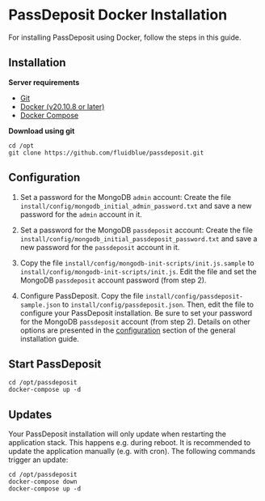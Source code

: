 # PassDeposit Docker Installation

For installing PassDeposit using Docker, follow the steps in this guide.


## Installation

**Server requirements**

* [Git](https://git-scm.com/)
* [Docker (v20.10.8 or later)](https://docs.docker.com/engine/install/)
* [Docker Compose](https://docs.docker.com/compose/install/)

**Download using git**

	cd /opt
	git clone https://github.com/fluidblue/passdeposit.git


## Configuration

1. Set a password for the MongoDB `admin` account:
Create the file `install/config/mongodb_initial_admin_password.txt` and save a new password for the `admin` account in it.

2. Set a password for the MongoDB `passdeposit` account:
Create the file `install/config/mongodb_initial_passdeposit_password.txt` and save a new password for the `passdeposit` account in it.

3. Copy the file `install/config/mongodb-init-scripts/init.js.sample` to `install/config/mongodb-init-scripts/init.js`.
Edit the file and set the MongoDB `passdeposit` account password (from step 2).

4. Configure PassDeposit.
Copy the file `install/config/passdeposit-sample.json` to `install/config/passdeposit.json`.
Then, edit the file to configure your PassDeposit installation.
Be sure to set your password for the MongoDB `passdeposit` account (from step 2).
Details on other options are presented in the [configuration](Install.md#configuration) section of the general installation guide.


## Start PassDeposit

	cd /opt/passdeposit
	docker-compose up -d


## Updates

Your PassDeposit installation will only update when restarting the application stack. This happens e.g. during reboot.
It is recommended to update the application manually (e.g. with cron).
The following commands trigger an update:

	cd /opt/passdeposit
	docker-compose down
	docker-compose up -d
